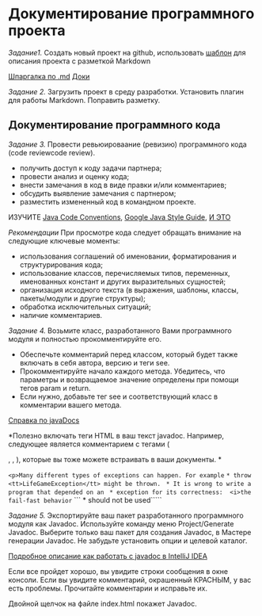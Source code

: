 # Документирование программного проекта

_Задание1._ Создать новый проект на github, использовать [шаблон]() для описания проекта с разметкой Markdown

[Шпаргалка по .md](https://docs.github.com/en/github/writing-on-github/basic-writing-and-formatting-syntax)  [Доки](https://docs.microsoft.com/ru-ru/contribute/markdown-reference)

_Задание 2._ Загрузить проект в среду разработки. Установить плагин для работы Markdown. Поправить разметку.

## Документирование программного кода

_Задание 3._ Провести ревьюироваание (ревизию) программного кода (code reviewcode review).

- получить доступ к коду задачи партнера;
- провести анализ и оценку кода;
- внести замечания в код в виде правки и/или комментариев;
- обсудить выявление замечания с партнером;
- разместить измененный код в командном проекте.

ИЗУЧИТЕ [Java Code Conventions](https://www.magnumblog.space/java/131-translating-java-code-conventions), [Google Java Style Guide](https://google.github.io/styleguide/javaguide.html), [И ЭТО](https://nestor.minsk.by/sr/2006/02/sr60201.html)

*Рекомендации* При просмотре кода следует обращать внимание на следующие ключевые моменты:
- использования соглашений об именовании, форматирования и структурирования кода;
- использование классов, перечисляемых типов, переменных, именованных констант и других выразительных сущностей;
- организация исходного текста (в выражения, шаблоны, классы, пакеты/модули и другие структуры);
- обработка исключительных ситуаций;
- наличие комментариев.

_Задание 4._ Возьмите класс, разработанного Вами программного модуля и полностью прокомментируйте его.

- Обеспечьте комментарий перед классом, который будет также включать в себя автора, версию и теги see.
- Прокомментируйте начало каждого метода. Убедитесь, что параметры и возвращаемое значение определены при помощи тегов param и return.
- Если нужно, добавьте тег see и соответствующий класс в комментарии вашего метода.

[Справка по javaDocs](https://github.com/olgmina/SWEngineering-technics.github.io/blob/4213776a1389719ce8f7ddb291431181974b478e/Coding/Jadocs.md)

*Полезно включать теги HTML в ваш текст javadoc. Например, следующее является комментарием с тегами (<p>, <tt></tt>, <i></i>), которые вы тоже можете встраивать в ваши документы. *

``` <p>Many different types of exceptions can happen. For example ```
```* throw <tt>LifeGameException</tt> might be thrown.```
``` * It is wrong to write a program that depended on an```
``` * exception for its correctness:  <i>the fail-fast behavior```
``` * should not be used</i>`````

_Задание 5._ Экспортируйте ваш пакет разработанного программного модуля как Javadoc. Используйте  команду меню Project/Generate Javadoc. Выберите только ваш пакет для создания Javadoc, в Мастере генерации Javadoc. Не забудьте установить опции и целевой каталог.

[Подробное описание как работать с javadoc в IntelliJ IDEA](https://www.jetbrains.com/help/idea/working-with-code-documentation.html)

Если все пройдет хорошо, вы увидите строки сообщения в окне консоли. Если вы увидите комментарий, окрашенный КРАСНЫМ, у вас есть проблемы. Прочитайте комментарии и исправьте их.

Двойной щелчок на файле index.html покажет Javadoc. 
